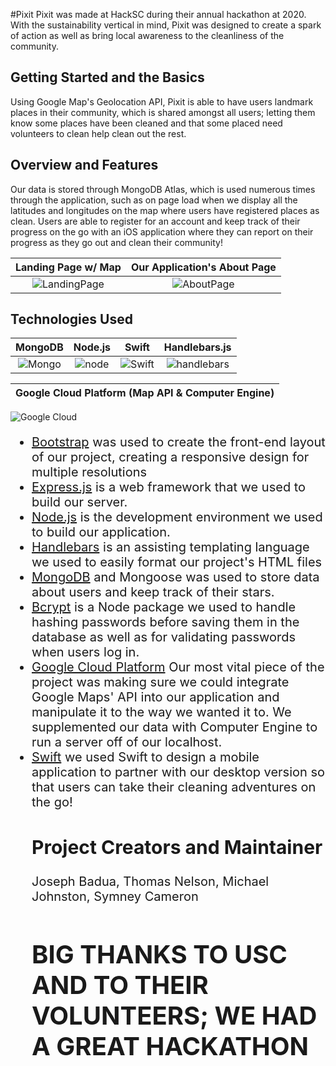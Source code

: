 #Pixit
Pixit was made at HackSC during their annual hackathon at 2020. With the sustainability vertical in mind, Pixit was designed to create a spark of action as well as bring local awareness to the cleanliness of the community. 

## Getting Started and the Basics
Using Google Map's Geolocation API, Pixit is able to have users landmark places in their community, which is shared amongst all users; letting them know some places have been cleaned and that some placed need volunteers to clean help clean out the rest. 

## Overview and Features
Our data is stored through MongoDB Atlas, which is used numerous times through the application, such as on page load when we display all the latitudes and longitudes on the map where users have registered places as clean. Users are able to register for an account and keep track of their progress on the go with an iOS application where they can report on their progress as they go out and clean their community!

Landing Page w/ Map        | Our Application's About Page
:-------------------------:|:-------------------------:
![LandingPage](https://i.imgflip.com/3ny72b.gif)  |  ![AboutPage](https://i.imgflip.com/3ny7gh.gif)

## Technologies Used 

MongoDB           |  Node.js |  Swift  |  Handlebars.js
:-------------------------:|:-------------------------: |:-------------------------: |:-------------------------:
![Mongo](https://xebialabs.com/wp-content/uploads/files/plugins/mongodb.jpg)  |  ![node](https://d2eip9sf3oo6c2.cloudfront.net/tags/images/000/000/256/full/nodejslogo.png)  |  ![Swift](https://upload.wikimedia.org/wikipedia/commons/thumb/9/9d/Swift_logo.svg/1138px-Swift_logo.svg.png)  |  ![handlebars](https://handlebarsjs.com/images/handlebars_logo.png)

Google Cloud Platform (Map API & Computer Engine)        | 
:-------------------------:|
![Google Cloud](https://cloud.google.com/images/social-icon-google-cloud-1200-630.png) 



<ul style="font-size: 20px;">
<li><a href="https://getbootstrap.com/">Bootstrap</a> was used to create the front-end layout of our project, creating a responsive design for multiple resolutions</li>
<li><a href="https://expressjs.com/">Express.js</a> is a web framework that we used to build our server.</li>
<li><a href="https://nodejs.org/en/">Node.js</a> is the development environment we used to build our application.</li>
<li><a href="https://handlebarsjs.com">Handlebars</a> is an assisting templating language we used to easily format our project's HTML files</li>
<li><a href="https://www.mongodb.com/">MongoDB</a> and Mongoose was used to store data about users and keep track of their stars.</li>
<li><a href="https://www.npmjs.com/package/bcrypt">Bcrypt</a> is a Node package we used to handle hashing passwords before saving them in the database as well as for validating passwords when users log in.</li>
<li><a href="https://cloud.google.com/">Google Cloud Platform</a> Our most vital piece of the project was making sure we could integrate Google Maps' API into our application and manipulate it to the way we wanted it to. We supplemented our data with Computer Engine to run a server off of our localhost.</li>
<li><a href="https://developer.apple.com/swift/resources/">Swift</a> we used Swift to design a mobile application to partner with our desktop version so that users can take their cleaning adventures on the go! </li>
  
## Project Creators and Maintainer
Joseph Badua, Thomas Nelson, Michael Johnston, Symney Cameron

# BIG THANKS TO USC AND TO THEIR VOLUNTEERS; WE HAD A GREAT HACKATHON
